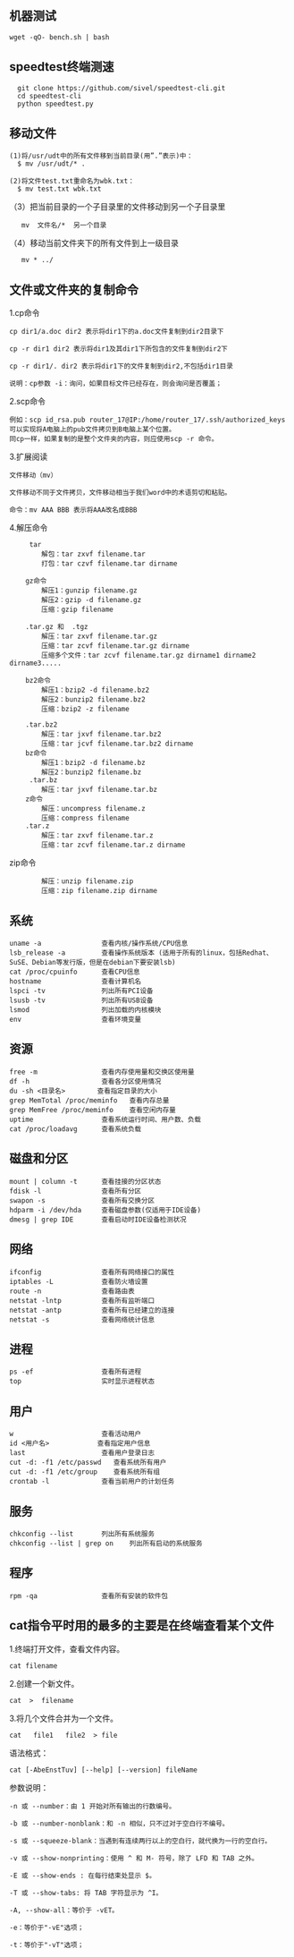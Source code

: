 机器测试 
-
    wget -qO- bench.sh | bash
  
speedtest终端测速
-

      git clone https://github.com/sivel/speedtest-cli.git 
      cd speedtest-cli        
      python speedtest.py    
      
移动文件
-

    (1)将/usr/udt中的所有文件移到当前目录(用”.”表示)中：
      $ mv /usr/udt/* .
      
    (2)将文件test.txt重命名为wbk.txt：
      $ mv test.txt wbk.txt

（3）把当前目录的一个子目录里的文件移动到另一个子目录里

       mv  文件名/*  另一个目录

（4）移动当前文件夹下的所有文件到上一级目录

       mv * ../
       
文件或文件夹的复制命令
-

1.cp命令

    cp dir1/a.doc dir2 表示将dir1下的a.doc文件复制到dir2目录下

    cp -r dir1 dir2 表示将dir1及其dir1下所包含的文件复制到dir2下

    cp -r dir1/. dir2 表示将dir1下的文件复制到dir2,不包括dir1目录

    说明：cp参数 -i：询问，如果目标文件已经存在，则会询问是否覆盖；

2.scp命令

    例如：scp id_rsa.pub router_17@IP:/home/router_17/.ssh/authorized_keys可以实现将A电脑上的pub文件拷贝到B电脑上某个位置。
    同cp一样，如果复制的是整个文件夹的内容，则应使用scp -r 命令。

3.扩展阅读

    文件移动（mv）

    文件移动不同于文件拷贝，文件移动相当于我们word中的术语剪切和粘贴。

    命令：mv AAA BBB 表示将AAA改名成BBB
    
 4.解压命令
         
         tar
            解包：tar zxvf filename.tar
            打包：tar czvf filename.tar dirname
        
        gz命令
            解压1：gunzip filename.gz
            解压2：gzip -d filename.gz
            压缩：gzip filename
        
        .tar.gz 和  .tgz
            解压：tar zxvf filename.tar.gz
            压缩：tar zcvf filename.tar.gz dirname
            压缩多个文件：tar zcvf filename.tar.gz dirname1 dirname2 dirname3.....
        
        bz2命令
            解压1：bzip2 -d filename.bz2
            解压2：bunzip2 filename.bz2
            压缩：bzip2 -z filename
        
        .tar.bz2
            解压：tar jxvf filename.tar.bz2
            压缩：tar jcvf filename.tar.bz2 dirname
        bz命令
            解压1：bzip2 -d filename.bz
            解压2：bunzip2 filename.bz
         .tar.bz
            解压：tar jxvf filename.tar.bz
        z命令
            解压：uncompress filename.z
            压缩：compress filename
        .tar.z
            解压：tar zxvf filename.tar.z
            压缩：tar zcvf filename.tar.z dirname
zip命令
    
            解压：unzip filename.zip
            压缩：zip filename.zip dirname
  
系统
-
    
    uname -a               查看内核/操作系统/CPU信息
    lsb_release -a         查看操作系统版本 (适用于所有的linux，包括Redhat、SuSE、Debian等发行版，但是在debian下要安装lsb)   
    cat /proc/cpuinfo      查看CPU信息
    hostname               查看计算机名
    lspci -tv              列出所有PCI设备
    lsusb -tv              列出所有USB设备
    lsmod                  列出加载的内核模块
    env                    查看环境变量

资源
-
    free -m                查看内存使用量和交换区使用量
    df -h                  查看各分区使用情况
    du -sh <目录名>        查看指定目录的大小
    grep MemTotal /proc/meminfo   查看内存总量
    grep MemFree /proc/meminfo    查看空闲内存量
    uptime                 查看系统运行时间、用户数、负载
    cat /proc/loadavg      查看系统负载

磁盘和分区
-

    mount | column -t      查看挂接的分区状态
    fdisk -l               查看所有分区
    swapon -s              查看所有交换分区
    hdparm -i /dev/hda     查看磁盘参数(仅适用于IDE设备)
    dmesg | grep IDE       查看启动时IDE设备检测状况

网络
-

    ifconfig               查看所有网络接口的属性
    iptables -L            查看防火墙设置
    route -n               查看路由表
    netstat -lntp          查看所有监听端口
    netstat -antp          查看所有已经建立的连接
    netstat -s             查看网络统计信息

进程
-

    ps -ef                 查看所有进程
    top                    实时显示进程状态
    
用户
-

    w                      查看活动用户
    id <用户名>            查看指定用户信息
    last                   查看用户登录日志
    cut -d: -f1 /etc/passwd   查看系统所有用户
    cut -d: -f1 /etc/group    查看系统所有组
    crontab -l             查看当前用户的计划任务

服务
-

    chkconfig --list       列出所有系统服务
    chkconfig --list | grep on    列出所有启动的系统服务
    
程序
-

    rpm -qa                查看所有安装的软件包
    

cat指令平时用的最多的主要是在终端查看某个文件
-

1.终端打开文件，查看文件内容。

    cat filename

2.创建一个新文件。

    cat  >  filename

3.将几个文件合并为一个文件。

    cat   file1   file2  > file

 

语法格式：

    cat [-AbeEnstTuv] [--help] [--version] fileName
参数说明：

    -n 或 --number：由 1 开始对所有输出的行数编号。

    -b 或 --number-nonblank：和 -n 相似，只不过对于空白行不编号。

    -s 或 --squeeze-blank：当遇到有连续两行以上的空白行，就代换为一行的空白行。

    -v 或 --show-nonprinting：使用 ^ 和 M- 符号，除了 LFD 和 TAB 之外。

    -E 或 --show-ends : 在每行结束处显示 $。

    -T 或 --show-tabs: 将 TAB 字符显示为 ^I。

    -A, --show-all：等价于 -vET。

    -e：等价于"-vE"选项；

    -t：等价于"-vT"选项；


